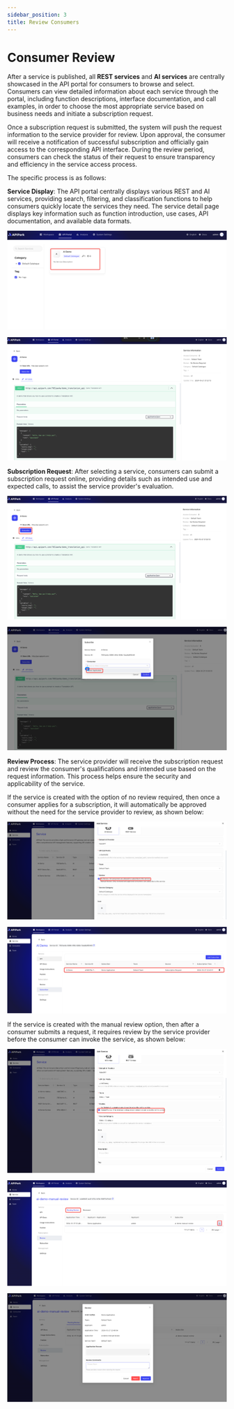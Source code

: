 ```yaml
---
sidebar_position: 3
title: Review Consumers
---
```


# Consumer Review

After a service is published, all **REST services** and **AI services** are centrally showcased in the API portal for consumers to browse and select. Consumers can view detailed information about each service through the portal, including function descriptions, interface documentation, and call examples, in order to choose the most appropriate service based on business needs and initiate a subscription request.

Once a subscription request is submitted, the system will push the request information to the service provider for review. Upon approval, the consumer will receive a notification of successful subscription and officially gain access to the corresponding API interface. During the review period, consumers can check the status of their request to ensure transparency and efficiency in the service access process.

The specific process is as follows:

**Service Display**: The API portal centrally displays various REST and AI services, providing search, filtering, and classification functions to help consumers quickly locate the services they need. The service detail page displays key information such as function introduction, use cases, API documentation, and available data formats.

![](images/2024-10-27/50c22d316de9d8c5fd27bf810662b565a567d14d288d7a45f2794e3e34d35bf6.png)  

![](images/2024-10-27/a3f5ae213ad3da2b5fa50e42f6cac198d45f6c6b488775323f8e414da77753d2.png)  

**Subscription Request**: After selecting a service, consumers can submit a subscription request online, providing details such as intended use and expected calls, to assist the service provider's evaluation.

![](images/2024-10-27/ddc1a8076981000e97db394b6ff4d76f193bad89933e7b72091ca597078402e3.png)  

![](images/2024-10-27/43214690870c1eb2180397a9a9c0c33b358ecde584d704e6019ee3f8240cc241.png)  

**Review Process**: The service provider will receive the subscription request and review the consumer's qualifications and intended use based on the request information. This process helps ensure the security and applicability of the service.

If the service is created with the option of no review required, then once a consumer applies for a subscription, it will automatically be approved without the need for the service provider to review, as shown below:

![](images/2024-10-27/effb6868006f6f3e83e850ef7fed93aa167192019ff2cc85c203e7a57cd47e0c.png)  

![](images/2024-10-27/51ce75c9c2baa58191665b302994088d1636363716bc7e140742729eb9789bc3.png)  

If the service is created with the manual review option, then after a consumer submits a request, it requires review by the service provider before the consumer can invoke the service, as shown below:

![](images/2024-10-27/332ec8a41fbf12178f330dd85f960417b4a8124302ec0d852c920eff40e5bb6c.png)  

![](images/2024-10-27/e13798f55ff17e77b46113c34ee43df7f569a6a58ac86bb0c5358c292d46ebd7.png)  

![](images/2024-10-27/6247cd52a44dcf48e7c960c5d87ed2c8da9fda540fc484da83326cadf44777d2.png)  